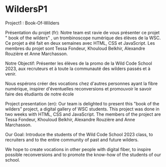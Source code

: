 # WildersP1

Project1 : Book-Of-Wilders

Présentation du projet (fr): 
Notre team est ravie de vous présenter ce projet " book of the wilders" , un trombinoscope numérique des élèves de la WSC. Ce projet a été fait en deux semaines avec HTML, CSS et JavaScript.  Les membres du projet sont Tessa Fondeur, Khouloud Belkhir, Alexandre Rouzière et Anne Marchasson.

Notre Objectif: Présenter les élèves de la promo de la Wild Code School 2023, aux recruteurs et à toute la communauté des wilders passés et à venir.

Nous espérons créer des vocations chez d'autres personnes ayant la fibre numérique, inspirer d'éventuelles reconversions et promouvoir le savoir faire des étudiants de notre école


Project presentation (en):
Our team is delighted to present this "book of the wilders" project, a digital gallery of WSC students. This project was done in two weeks with HTML, CSS and JavaScript. The members of the project are Tessa Fondeur, Khouloud Belkhir, Alexandre Rouzière and Anne Marchasson.

Our Goal: Introduce the students of the Wild Code School 2023 class, to recruiters and to the entire community of past and future wilders.

We hope to create vocations in other people with digital fiber, to inspire possible reconversions and to promote the know-how of the students of our school.
